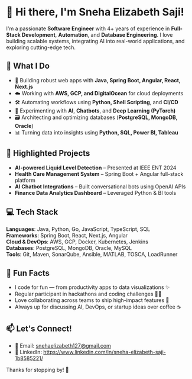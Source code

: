 # 👋 Hi there, I'm Sneha Elizabeth Saji!

I'm a passionate **Software Engineer** with 4+ years of experience in **Full-Stack Development**, **Automation**, and **Database Engineering**. I love building scalable systems, integrating AI into real-world applications, and exploring cutting-edge tech.

## 🚀 What I Do
- 🔧 Building robust web apps with **Java, Spring Boot, Angular, React, Next.js**
- ☁️ Working with **AWS, GCP, and DigitalOcean** for cloud deployments
- 🛠️ Automating workflows using **Python, Shell Scripting**, and **CI/CD**
- 🧠 Experimenting with **AI**, **Chatbots**, and **Deep Learning (PyTorch)**
- 🗃️ Architecting and optimizing databases (**PostgreSQL, MongoDB, Oracle**)
- 📊 Turning data into insights using **Python, SQL, Power BI, Tableau**

## 🧠 Highlighted Projects
- **AI-powered Liquid Level Detection** – Presented at IEEE ENT 2024
- **Health Care Management System** – Spring Boot + Angular full-stack platform
- **AI Chatbot Integrations** – Built conversational bots using OpenAI APIs
- **Finance Data Analytics Dashboard** – Leveraged Python & BI tools

## 💻 Tech Stack
**Languages**: Java, Python, Go, JavaScript, TypeScript, SQL  
**Frameworks**: Spring Boot, React, Next.js, Angular  
**Cloud & DevOps**: AWS, GCP, Docker, Kubernetes, Jenkins  
**Databases**: PostgreSQL, MongoDB, Oracle, MySQL  
**Tools**: Git, Maven, SonarQube, Ansible, MATLAB, TOSCA, LoadRunner

## 🧩 Fun Facts
- I code for fun — from productivity apps to data visualizations ✨  
- Regular participant in hackathons and coding challenges 👨‍💻  
- Love collaborating across teams to ship high-impact features 🚀  
- Always up for discussing AI, DevOps, or startup ideas over coffee ☕

## 📫 Let's Connect!
- 📧 Email: snehaelizabeth127@gmail.com
- 💼 LinkedIn: https://www.linkedin.com/in/sneha-elizabeth-saji-1b8585221/

Thanks for stopping by! 🌟
